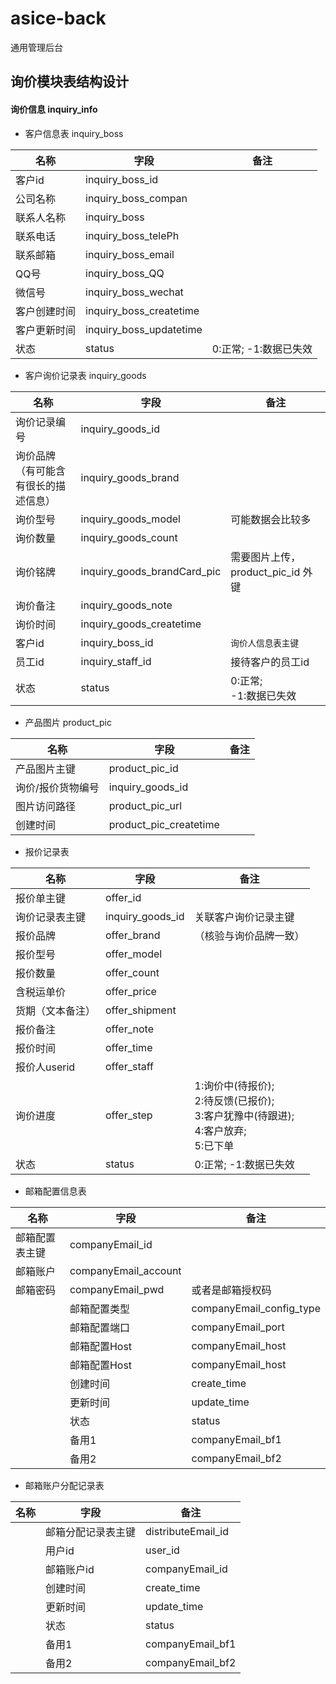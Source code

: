 # asice-back
通用管理后台

## 询价模块表结构设计

#### 询价信息  inquiry_info

- 客户信息表  inquiry_boss


 名称 | 字段 |备注 |
    ---|--- |--- 
|  客户id   |inquiry_boss_id |
|  公司名称   |inquiry_boss_compan |
|  联系人名称     |inquiry_boss 	   |
|  联系电话   |inquiry_boss_telePh |	
|  联系邮箱   |inquiry_boss_email  | 
|  QQ号       |inquiry_boss_QQ	   |   
|  微信号     |inquiry_boss_wechat |
|  客户创建时间     |inquiry_boss_createtime |
|  客户更新时间     |inquiry_boss_updatetime |
|  状态     |status | 0:正常; -1:数据已失效 |


- 客户询价记录表  inquiry_goods

名称 | 字段 |备注
    ---|--- |--- 
|   询价记录编号     |  inquiry_goods_id             |
|   询价品牌（有可能含有很长的描述信息）|  inquiry_goods_brand	        |
|   询价型号        |  inquiry_goods_model	        |  可能数据会比较多 |
|   询价数量        |  inquiry_goods_count	        |                   |
|   询价铭牌        |  inquiry_goods_brandCard_pic	|  需要图片上传，product_pic_id 外键    |
|   询价备注        |  inquiry_goods_note	        |                   |
|   询价时间        |  inquiry_goods_createtime     |                   |
|   客户id          |  inquiry_boss_id              | ``` 询价人信息表主键 ``` |
|   员工id          |  inquiry_staff_id             |    接待客户的员工id      |
|   状态            |  status                       | 0:正常;<br> -1:数据已失效    |


- 产品图片  product_pic

名称 | 字段 |备注
    ---|--- |--- 
|  产品图片主键     |  product_pic_id         |
|  询价/报价货物编号     |  inquiry_goods_id       |
|  图片访问路径     |  product_pic_url        |
|  创建时间         |  product_pic_createtime |





- 报价记录表

名称 | 字段 |备注
    ---|--- |--- 
|   报价单主键      |   offer_id           |                      |
|   询价记录表主键  |   inquiry_goods_id   | 关联客户询价记录主键 |
|   报价品牌        |   offer_brand        |（核验与询价品牌一致）|	
|   报价型号        |   offer_model        |	                   
|   报价数量        |   offer_count        |	
|   含税运单价      |   offer_price        |	
|   货期（文本备注）|   offer_shipment	   |                      |
|   报价备注        |   offer_note	       |
|   报价时间        |   offer_time	       |
|   报价人userid    |   offer_staff        |                      |
|   询价进度 | offer_step | 1:询价中(待报价);<br>2:待反馈(已报价);<br>3:客户犹豫中(待跟进);<br>4:客户放弃;<br>5:已下单 |
|   状态            |   status             |  0:正常; -1:数据已失效 |




- 邮箱配置信息表

名称 | 字段 |备注
    ---|--- |--- 
 |   邮箱配置表主键      |   companyEmail_id           |                      |
  |   邮箱账户      |   companyEmail_account           |                      |
   |   邮箱密码      |   companyEmail_pwd           |      或者是邮箱授权码                |
    |   邮箱配置类型      |   companyEmail_config_type           |  包含端口 和 host 配置，但是优先级低                    |
     |   邮箱配置端口      |   companyEmail_port           |                      |
     |   邮箱配置Host      |   companyEmail_host           |                      |
     |   邮箱配置Host      |   companyEmail_host           |                      |
     |   创建时间      |   create_time           |                      |
     |   更新时间      |   update_time           |                      |
     |   状态            |   status             |  0:正常; -1:数据已失效 |
     |   备用1      |   companyEmail_bf1           |                      |
     |   备用2      |   companyEmail_bf2           |                      |  
      
                
    
 - 邮箱账户分配记录表
 
 名称 | 字段 |备注
     ---|--- |--- 
     |   邮箱分配记录表主键      |   distributeEmail_id           |                      |
     |   用户id      |   user_id           |     关联用户表主键                 |
     |   邮箱账户id      |   companyEmail_id           |     关联邮箱配置表主键                 |
     |   创建时间      |   create_time           |                      |
     |   更新时间      |   update_time           |                      |
     |   状态            |   status             |  0:正常; -1:数据已失效 |
     |   备用1      |   companyEmail_bf1           |                      |
     |   备用2      |   companyEmail_bf2           |                      |  